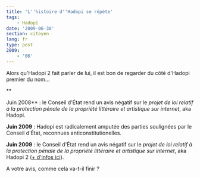 ```yaml
---
title: 'L''histoire d''Hadopi se répète'
tags:
    - Hadopi
date: '2009-06-30'
section: citoyen
lang: fr
type: post
2009:
    - '06'
---
```


Alors qu'Hadopi 2 fait parler de lui, il est bon de regarder du côté d'Hadopi premier du nom…

**<!-- more -->

Juin 2008**&nbsp;: le Conseil d'État rend un avis négatif sur le _projet de loi relatif à la protection pénale de la propriété littéraire et artistique sur internet_, aka Hadopi.

**Juin 2009**&nbsp;: Hadopi est radicalement amputée des parties soulignées par le Conseil d'État, reconnues anticonstitutionelles.

**Juin 2009**&nbsp;: le Conseil d'État rend un avis négatif sur le _projet de loi relatif à la protection pénale de la propriété littéraire et artistique sur internet_, aka Hadopi 2 ([+ d'infos ici](http://www.nextinpact.com/archive/51688-hadopi-piratage-loi-conseil.htm)).

A votre avis, comme cela va-t-il finir ?